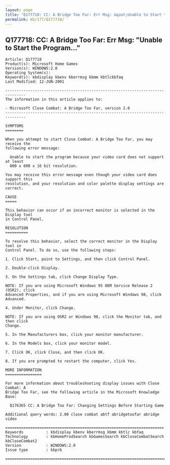 ```yaml
---
layout: page
title: "Q177718: CC: A Bridge Too Far: Err Msg: &quot;Unable to Start the Program...&quot;"
permalink: kb/177/Q177718/
---
```


## Q177718: CC: A Bridge Too Far: Err Msg: &quot;Unable to Start the Program...&quot;

	Article: Q177718
	Product(s): Microsoft Home Games
	Version(s): WINDOWS:2.0
	Operating System(s): 
	Keyword(s): kbdisplay kbenv kberrmsg kbmm kbtlckbfaq
	Last Modified: 12-JUN-2001
	
	-------------------------------------------------------------------------------
	The information in this article applies to:
	
	- Microsoft Close Combat: A Bridge Too Far, version 2.0 
	-------------------------------------------------------------------------------
	
	SYMPTOMS
	========
	
	When you attempt to start Close Combat: A Bridge Too Far, you may receive the
	following error message:
	
	  Unable to start the program because your video card does not support at least
	  800 x 600 x 16 bit resolution.
	
	You may receive this error message even though your video card does support this
	resolution, and your resolution and color palette display settings are correct.
	
	CAUSE
	=====
	
	This behavior can occur if an incorrect monitor is selected in the Display tool
	in Control Panel.
	
	RESOLUTION
	==========
	
	To resolve this behavior, select the correct monitor in the Display tool in
	Control Panel. To do so, use the following steps:
	
	1. Click Start, point to Settings, and then click Control Panel.
	
	2. Double-click Display.
	
	3. On the Settings tab, click Change Display Type.
	
	NOTE: If you are using Microsoft Windows 95 OEM Service Release 2 (OSR2), click
	Advanced Properties, and if you are using Microsoft Windows 98, click Advanced.
	
	4. Under Monitor, click Change.
	
	NOTE: If you are using OSR2 or Windows 98, click the Monitor tab, and then click
	Change.
	
	5. In the Manufacturers box, click your monitor manufacturer.
	
	6. In the Models box, click your monitor model.
	
	7. Click OK, click Close, and then click OK.
	
	8. If you are prompted to restart the computer, click Yes.
	
	MORE INFORMATION
	================
	
	For more information about troubleshooting display issues with Close Combat: A
	Bridge Too Far, see the following article in the Microsoft Knowledge Base:
	
	  Q176365 CC: A Bridge Too Far: Changing Settings Before Starting Game
	
	Additional query words: 2.00 close combat abtf abridgetoofar abridge video
	
	======================================================================
	Keywords          : kbdisplay kbenv kberrmsg kbmm kbtlc kbfaq
	Technology        : kbHomeProdSearch kbGamesSearch kbCloseCombatSearch kbCloseCombat2
	Version           : WINDOWS:2.0
	Issue type        : kbprb
	
	=============================================================================
	
